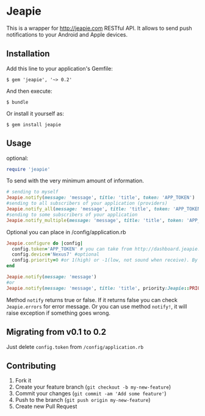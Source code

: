 # Jeapie

This is a wrapper for http://jeapie.com RESTful API. 
It allows to send push notifications to your Android and Apple devices.

## Installation
Add this line to your application's Gemfile:

    $ gem 'jeapie', '~> 0.2'

And then execute:

    $ bundle

Or install it yourself as:

    $ gem install jeapie

## Usage
optional:
```ruby
require 'jeapie'
```

To send with the very minimum amount of information.

```ruby
# sending to myself
Jeapie.notify(message: 'message', title: 'title', token: 'APP_TOKEN')
#sending to all subscribers of your application (providers)
Jeapie.notify_all(message: 'message', title: 'title', token: 'APP_TOKEN')
#sending to some subscribers of your application
Jeapie.notify_multiple(message: 'message', title: 'title', token: 'APP_TOKEN', emails:'user1@mail.com, user2@mail.com')
```

Optional you can place in /config/application.rb
```ruby
Jeapie.configure do |config|
  config.token='APP_TOKEN' # you can take from http://dashboard.jeapie.com on section "Providers"
  config.device='Nexus7' #optional
  config.priority=0 #or 1(high) or -1(low, not sound when receive). By default is 0
end

Jeapie.notify(message: 'message')
#or
Jeapie.notify(message: 'message', title: 'title', priority:Jeapie::PRIORITY_LOW)
```
Method `notify` returns true or false. If it returns false you can check `Jeapie.errors` for error message.
Or you can use method `notify!`, it will raise exception if something goes wrong.

## Migrating from v0.1 to 0.2
Just delete ``config.token`` from ``/config/application.rb``

## Contributing

1. Fork it
2. Create your feature branch (`git checkout -b my-new-feature`)
3. Commit your changes (`git commit -am 'Add some feature'`)
4. Push to the branch (`git push origin my-new-feature`)
5. Create new Pull Request

